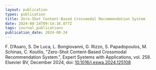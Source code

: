 ```yaml
---
layout: publication
types: publication
title: Zero-Shot Content-Based Crossmodal Recommendation System
date: 2024-08-24T09:14:16.877Z
tags: journal_publications
publication_date: 2024-08-24
---
```

F. D’Asaro, S. De Luca, L. Bongiovanni, G. Rizzo, S. Papadopoulos, M. Schinas, C. Koutlis, "Zero-Shot Content-Based Crossmodal Recommendation System.", Expert Systems with Applications, vol. 258. Elsevier BV, December 2024, doi: [10.1016/j.eswa.2024.125108](https://doi.org/10.1016/j.eswa.2024.125108)